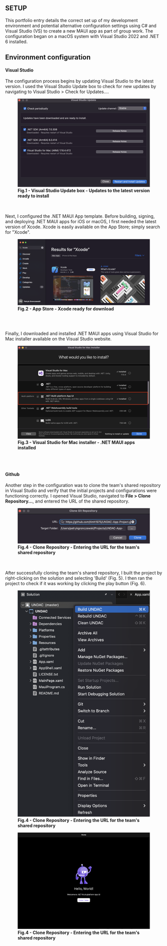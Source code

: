 ## SETUP

This portfolio entry details the correct set up of my development environment and potential alternative configuration settings 
using C# and Visual Studio (VS) to create a new MAUI app as part of group work.
The configuration began on a macOS system with Visual Studio 2022 and .NET 6 installed.

## Environment configuration
#### Visual Studio 

The configuration process begins by updating Visual Studio to the latest version. I used the Visual Studio Update box to check for new updates by navigating to Visual Studio > Check for Updates....
<figure>
  <img src="images/1.png" alt="Visual Studio Update box">
  <figcaption><b>Fig.1 - Visual Studio Update box - Updates to the latest version ready to install</b></figcaption>
</figure>
<br>
<br>
Next, I configured the .NET MAUI App template. Before building, signing, and deploying .NET MAUI apps for iOS or macOS, I first needed the latest version of Xcode. Xcode is easily available on the App Store; simply search for "Xcode".

<figure>
  <img src="images/2.png" alt="App Store">
  <figcaption><b>Fig.2 - App Store - Xcode ready for download</b></figcaption>
</figure>
<br>
<br>

Finally, I downloaded and installed .NET MAUI apps using Visual Studio for Mac installer available on the Visual Studio website.
<figure>
  <img src="images/4.png" alt="Visual Studio installer">
  <figcaption><b>Fig.3 - Visual Studio for Mac installer - .NET MAUI apps installed</b></figcaption>
</figure>
<br>
<br>

 #### Github
Another step in the configuration was to clone the team's shared repository in Visual Studio and verify that the initial projects and configurations were functioning correctly. I opened Visual Studio, navigated to **File > Clone Repository...**, and entered the URL of the shared repository.
<figure>
  <img src="images/5.png" alt="Clone Repository">
  <figcaption><b>Fig.4 - Clone Repository - Entering the URL for the team's shared repository</b></figcaption>
</figure>
<br>
<br>
After successfully cloning the team's shared repository, I built the project by right-clicking on the solution and selecting 'Build' (Fig. 5). I then ran the project to check if it was working by clicking the play button (Fig. 6).
<figure>
  <img src="images/6.png" alt="Clone Repository">
  <figcaption><b>Fig.4 - Clone Repository - Entering the URL for the team's shared repository</b></figcaption>
</figure>
<figure>
  <img src="images/7.png" alt="Clone Repository">
  <figcaption><b>Fig.4 - Clone Repository - Entering the URL for the team's shared repository</b></figcaption>
</figure>








